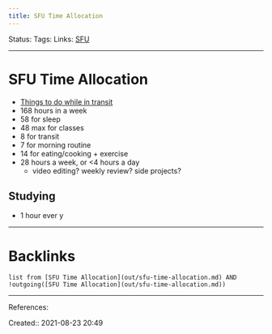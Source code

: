```yaml
---
title: SFU Time Allocation
---
```

Status: 
Tags: 
Links: [SFU](out/sfu.md)
___
# SFU Time Allocation
- [Things to do while in transit](out/things-to-do-while-in-transit.md)
- 168 hours in a week
- 58 for sleep
- 48 max for classes
- 8 for transit
- 7 for morning routine
- 14 for eating/cooking + exercise
- 28 hours a week, or <4 hours a day
	- video editing? weekly review? side projects?
## Studying
- 1 hour ever y
___
# Backlinks
```dataview
list from [SFU Time Allocation](out/sfu-time-allocation.md) AND !outgoing([SFU Time Allocation](out/sfu-time-allocation.md))
```
___
References:

Created:: 2021-08-23 20:49

